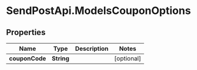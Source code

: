 # SendPostApi.ModelsCouponOptions

## Properties
Name | Type | Description | Notes
------------ | ------------- | ------------- | -------------
**couponCode** | **String** |  | [optional] 
